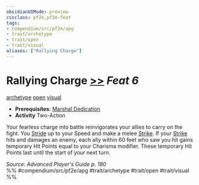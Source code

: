 ```yaml
---
obsidianUIMode: preview
cssclass: pf2e,pf2e-feat
tags:
- compendium/src/pf2e/apg
- trait/archetype
- trait/open
- trait/visual
aliases: ["Rallying Charge"]
---
```

# Rallying Charge  [>>](chapter-9-playing-the-game.md#Actions "Two-Action") *Feat 6*  
[archetype](archetype.md "Archetype Feat Trait")  [open](open.md "Open Combat Trait")  [visual](visual.md "Visual Effect Trait")  

- **Prerequisites**: [Marshal Dedication](marshal-dedication-apg.md)
- **Activity** Two-Action

Your fearless charge into battle reinvigorates your allies to carry on the fight. You [Stride](stride.md) up to your Speed and make a melee [Strike](strike.md). If your [Strike](strike.md) hits and damages an enemy, each ally within 60 feet who saw you hit gains temporary Hit Points equal to your Charisma modifier. These temporary Hit Points last until the start of your next turn.

*Source: Advanced Player's Guide p. 180*  
%% #compendium/src/pf2e/apg #trait/archetype #trait/open #trait/visual %%